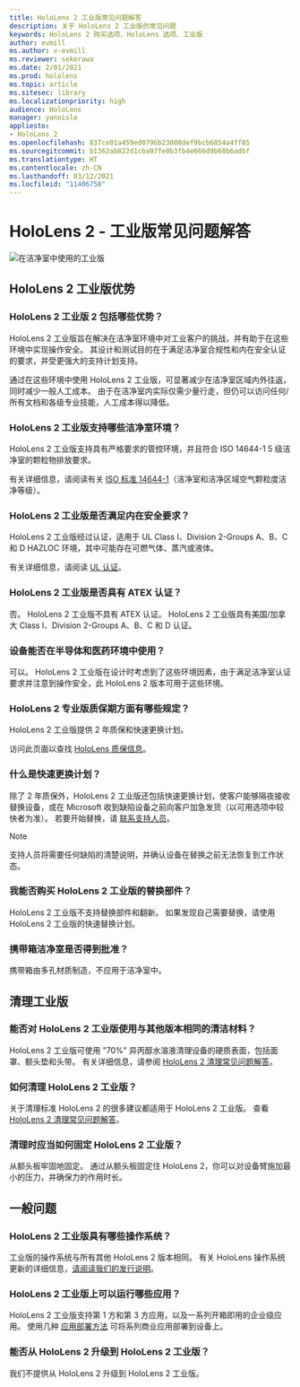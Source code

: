 ```yaml
---
title: HoloLens 2 工业版常见问题解答
description: 关于 HoloLens 2 工业版的常见问题
keywords: HoloLens 2 购买选项、HoloLens 选项、工业版
author: evmill
ms.author: v-evmill
ms.reviewer: sekerawa
ms.date: 2/01/2021
ms.prod: hololens
ms.topic: article
ms.sitesec: library
ms.localizationpriority: high
audience: HoloLens
manager: yannisle
appliesto:
- HoloLens 2
ms.openlocfilehash: 837ce01a459ed0796b23008def9bcb6854a4ff85
ms.sourcegitcommit: b1362ab822d1cba97fe0b3fb4e666d9b68b6adbf
ms.translationtype: HT
ms.contentlocale: zh-CN
ms.lasthandoff: 03/12/2021
ms.locfileid: "11406758"
---
```

# <a name="hololens-2---industrial-edition-faq"></a>HoloLens 2 - 工业版常见问题解答

![在洁净室中使用的工业版](./images/industrial-sku-with-remote-assist.png)

## <a name="hololens-2-industrial-edition-benefits"></a>HoloLens 2 工业版优势

### <a name="what-benefits-does-hololens-2-industrial-edition-2-include"></a>HoloLens 2 工业版 2 包括哪些优势？

HoloLens 2 工业版旨在解决在洁净室环境中对工业客户的挑战，并有助于在这些环境中实现操作安全。 其设计和测试目的在于满足洁净室合规性和内在安全认证的要求，并受更强大的支持计划支持。

通过在这些环境中使用 HoloLens 2 工业版，可显著减少在洁净室区域内外往返，同时减少一般人工成本。 由于在洁净室内实际仅需少量行走，但仍可以访问任何/所有文档和各级专业技能，人工成本得以降低。

### <a name="what-clean-room-environments-does-hololens-2-industrial-edition-support"></a>HoloLens 2 工业版支持哪些洁净室环境？

HoloLens 2 工业版支持具有严格要求的管控环境，并且符合 ISO 14644-1 5 级洁净室的颗粒物排放要求。

有关详细信息，请阅读有关 [ISO 标准 14644-1](https://www.iso.org/standard/53394.html)（洁净室和洁净区域空气颗粒度洁净等级）。

### <a name="does-hololens-2-industrial-edition-meet-requirements-for-intrinsic-safety"></a>HoloLens 2 工业版是否满足内在安全要求？

HoloLens 2 工业版经过认证，适用于 UL Class I、Division 2-Groups A、B、C 和 D HAZLOC 环境，其中可能存在可燃气体、蒸汽或液体。

有关详细信息，请阅读 [UL 认证](https://www.ul.com/services/ul-and-c-ul-hazardous-areas-certification-north-america?csrf-token=CIwNZNlR4XbisJF39I8yWnWX9wX4WFoz&amp;Search=UL+Class+I%2C+Dev+2+&amp;search-submit=Search)。

### <a name="does-the-hololens-2-industrial-edition-hold-an-atex-certification"></a>HoloLens 2 工业版是否具有 ATEX 认证？

否。 HoloLens 2 工业版不具有 ATEX 认证。 HoloLens 2 工业版具有美国/加拿大 Class I、Division 2-Groups A、B、C 和 D 认证。

### <a name="can-the-device-be-used-in-semiconductor-and-pharmaceutical-environments"></a>设备能否在半导体和医药环境中使用？

可以。 HoloLens 2 工业版在设计时考虑到了这些环境因素，由于满足洁净室认证要求并注意到操作安全，此 HoloLens 2 版本可用于这些环境。

### <a name="what-is-the-hololens-2-industrial-edition-warranty"></a>HoloLens 2 专业版质保期方面有哪些规定？

HoloLens 2 工业版提供 2 年质保和快速更换计划。

访问此页面以查找 [HoloLens 质保信息](https://support.microsoft.com/warranty)。

### <a name="what39s-the-rapid-replacement-program"></a>什么是快速更换计划？

除了 2 年质保外，HoloLens 2 工业版还包括快速更换计划，使客户能够隔夜接收替换设备，或在 Microsoft 收到缺陷设备之前向客户加急发货（以可用选项中较快者为准）。 若要开始替换，请 [联系支持人员](https://aka.ms/hololenssupport)。

> [!NOTE]
> 支持人员将需要任何缺陷的清楚说明，并确认设备在替换之前无法恢复到工作状态。

### <a name="can-i-purchase-replacement-parts-for-hololens-2-industrial-edition"></a>我能否购买 HoloLens 2 工业版的替换部件？

HoloLens 2 工业版不支持替换部件和翻新。 如果发现自己需要替换，请使用 HoloLens 2 工业版的快速替换计划。

### <a name="is-the-carrying-case-clean-room-approved"></a>携带箱洁净室是否得到批准？

携带箱由多孔材质制造，不应用于洁净室中。

## <a name="cleaning-the-industrial-edition"></a>清理工业版

### <a name="can-i-use-the-same-cleaning-materials-for-hololens-2-industrial-edition-as-the-other-editions"></a>能否对 HoloLens 2 工业版使用与其他版本相同的清洁材料？

HoloLens 2 工业版可使用 &quot;70%&quot; 异丙醇水溶液清理设备的硬质表面，包括面罩、额头垫和头带。 有关详细信息，请参阅 [HoloLens 2 清理常见问题解答](https://docs.microsoft.com/hololens/hololens2-maintenance)。

### <a name="how-do-i-clean-hololens-2-industrial-edition"></a>如何清理 HoloLens 2 工业版？

关于清理标准 HoloLens 2 的很多建议都适用于 HoloLens 2 工业版。 查看 [HoloLens 2 清理常见问题解答](https://docs.microsoft.com/hololens/hololens2-maintenance)。

### <a name="how-should-i-hold-hololens-2-industrial-edition-when-cleaning-it"></a>清理时应当如何固定 HoloLens 2 工业版？

从额头板牢固地固定。 通过从额头板固定住 HoloLens 2，你可以对设备臂施加最小的压力，并确保力的作用时长。

## <a name="general-questions"></a>一般问题

### <a name="what-operating-system-does-the-hololens-2-industrial-edition-have"></a>HoloLens 2 工业版具有哪些操作系统？

工业版的操作系统与所有其他 HoloLens 2 版本相同。 有关 HoloLens 操作系统更新的详细信息，[请阅读我们的发行说明](hololens-release-notes.md)。

### <a name="what-apps-can-run-on-the-hololens-2-industrial-edition"></a>HoloLens 2 工业版上可以运行哪些应用？

HoloLens 2 工业版支持第 1 方和第 3 方应用，以及一系列开箱即用的企业级应用。 使用几种 [应用部署方法](https://docs.microsoft.com/hololens/app-deploy-overview) 可将系列商业应用部署到设备上。

### <a name="can-i-upgrade-from-hololens-2-to-hololens-2-industrial-edition"></a>能否从 HoloLens 2 升级到 HoloLens 2 工业版？

我们不提供从 HoloLens 2 升级到 HoloLens 2 工业版。
